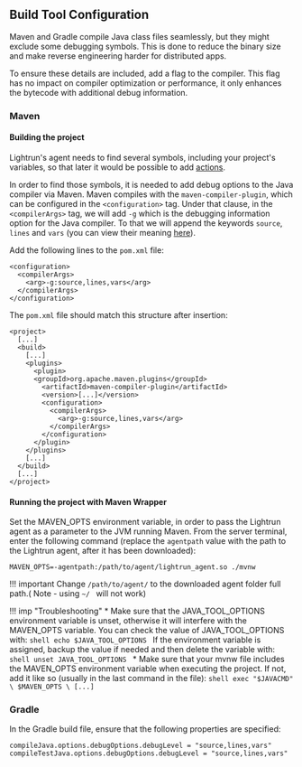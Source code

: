 ## Build Tool Configuration

Maven and Gradle compile Java class files seamlessly, but they might exclude some debugging symbols. This is done to reduce the binary size and make reverse engineering harder for distributed apps. 

To ensure these details are included, add a flag to the compiler. This flag has no impact on compiler optimization or performance, it only enhances the bytecode with additional debug information. 

### Maven

#### Building the project 
Lightrun's agent needs to find several symbols, including your project's variables, so that later it would be possible to add [actions](../actions.md). 

In order to find those symbols, it is needed to add debug options to the Java compiler via Maven. Maven compiles with the `maven-compiler-plugin`, which can be configured in the `<configuration>` tag. Under that clause, in the `<compilerArgs>` tag, we will add `-g` which is the debugging information option for the Java compiler. To that we will append the keywords `source`, `lines` and `vars` (you can view their meaning [here](https://www.ibm.com/docs/en/adfz/fafz/14.1?topic=analyzer-compiling-java-optimal-debugging)).

Add the following lines to the `pom.xml` file: 
``` {.xml}
<configuration>
  <compilerArgs>
    <arg>-g:source,lines,vars</arg>
  </compilerArgs>
</configuration>
``` 
The `pom.xml` file should match this structure after insertion:

``` {.xml}
<project>
  [...]
  <build>
    [...]
    <plugins>
      <plugin>
      <groupId>org.apache.maven.plugins</groupId>
        <artifactId>maven-compiler-plugin</artifactId>
        <version>[...]</version>
        <configuration>
          <compilerArgs>
            <arg>-g:source,lines,vars</arg>
          </compilerArgs>
        </configuration>
      </plugin>
    </plugins>
    [...]
  </build>
  [...]
</project>
```

#### Running the project with Maven Wrapper
Set the MAVEN_OPTS environment variable, in order to pass the Lightrun agent as a parameter to the JVM running Maven.
From the server terminal, enter the following command (replace the `agentpath` value with the path to the Lightrun agent, after it has been downloaded):
```shell
MAVEN_OPTS=-agentpath:/path/to/agent/lightrun_agent.so ./mvnw
```

!!! important
    Change `/path/to/agent/` to the downloaded agent folder full path.( Note - using `~/ ` will not work)

!!! imp "Troubleshooting"
    * Make sure that the JAVA_TOOL_OPTIONS environment variable is unset, otherwise it will interfere with the MAVEN_OPTS variable. 
    You can check the value of JAVA_TOOL_OPTIONS with:
    ```shell
    echo $JAVA_TOOL_OPTIONS
    ```
    If the environment variable is assigned, backup the value if needed and then delete the variable with:
    ```shell
    unset JAVA_TOOL_OPTIONS
    ```
    * Make sure that your mvnw file includes the MAVEN_OPTS environment variable when executing the project. If not, add it like so (usually in the last command in the file):
    ```shell
    exec "$JAVACMD" \
    $MAVEN_OPTS \
    [...]
    ```

### Gradle

In the Gradle build file, ensure that the following properties are specified:

```
compileJava.options.debugOptions.debugLevel = "source,lines,vars"
compileTestJava.options.debugOptions.debugLevel = "source,lines,vars"
```
